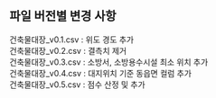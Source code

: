 파일 버전별 변경 사항
------------------
건축물대장_v0.1.csv : 위도 경도 추가  
건축물대장_v0.2.csv : 결측치 제거  
건축물대장_v0.3.csv : 소방서, 소방용수시설 최소 위치 추가  
건축물대장_v0.4.csv : 대지위치 기준 동읍면 컬럼 추가  
건축물대장_v0.5.csv : 점수 산정 및 추가  